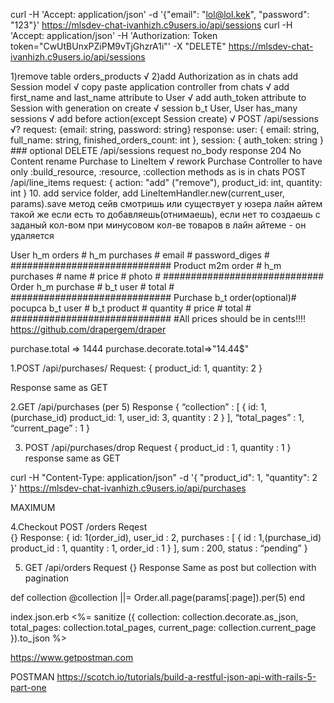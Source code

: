 curl -H 'Accept: application/json' -d '{"email": "lol@lol.kek", "password": "123"}'  https://mlsdev-chat-ivanhizh.c9users.io/api/sessions
curl -H 'Accept: application/json' -H 'Authorization: Token token="CwUtBUnxPZiPM9vTjGhzrA1i"' -X "DELETE"  https://mlsdev-chat-ivanhizh.c9users.io/api/sessions



1)remove table orders_products √
2)add Authorization as in chats 
add Session model         √
copy paste application controller from chats √
add first_name and last_name attribute to User √
add auth_token attribute to Session with generation on create √
session b_t User, User has_many sessions   √
add before action(except Session create)   √
POST /api/sessions √?
request:
		{email: string,
password: string}
	response: 
		user: 
{
email: string,
full_name: string,
finished_orders_count: int 
},
session:
{ 
auth_token: string
}
	### optional DELETE /api/sessions
		request no_body
		response 204 No Content
rename Purchase to LineItem √
rework Purchase Controller to have only :build_resource, :resource, :collection methods as is in chats
POST /api/line_items
	request:
	{
		action: "add" ("remove"),
		product_id: int,
		quantity: int
}
10. add service folder, add LineItemHandler.new(current_user, params).save
метод сейв
смотришь или существует у юзера лайн айтем такой же
если есть то добавляешь(отнимаешь), если нет то создаешь с заданый кол-вом
при минусовом кол-ве товаров в лайн айтеме - он удаляется
















User h_m orders             #
     h_m purchases          #
email                       #
password_diges              #
#############################
Product m2m order           #
        h_m purchases       #
name                        #
price                       #
photo                       #
#############################
Order h_m purchase          # 
      b_t user              #
total                       #        
#############################
Purchase b_t order(optional)# pocupca
         b_t user           #
         b_t product        #
quantity                    #
price                       #
total                       #
#############################
#All prices should be in cents!!!!
https://github.com/drapergem/draper

purchase.total => 1444
purchase.decorate.total=>"14.44$"


1.POST /api/purchases/
	Request:
	{
		product_id: 1,	quantity: 2
	}

Response
same as GET

2.GET /api/purchases     (per 5)
	Response
	{
		“collection” : 
			[
				{
					id: 1,   (purchase_id)
					product_id: 1,
					user_id: 3,
					quantity : 2
				}
			],
		“total_pages” : 1,
		“current_page” : 1
	}

3. POST /api/purchases/drop
	Request
	{
		product_id : 1,
		quantity : 1
  }
response
same as GET

curl -H "Content-Type: application/json" -d '{ "product_id": 1, "quantity": 2 }' https://mlsdev-chat-ivanhizh.c9users.io/api/purchases

MAXIMUM

4.Checkout
	POST /orders
Reqest		
{}
Response:
	{
		id: 1(order_id),
		user_id : 2,
		purchases : 
			[
				{
					id : 1,(purchase_id)
					product_id : 1,
					quantity : 1,
					order_id : 1
				}
			],
		sum : 200,
		status : “pending”
	}

5. GET /api/orders
	Request
		{}
	Response
		Same as post but collection with pagination

def collection
	@collection ||= Order.all.page(params[:page]).per(5)
end

index.json.erb
<%= sanitize ({ collection: collection.decorate.as_json, total_pages: collection.total_pages, current_page: collection.current_page }).to_json %>

 https://www.getpostman.com

 
POSTMAN
https://scotch.io/tutorials/build-a-restful-json-api-with-rails-5-part-one
